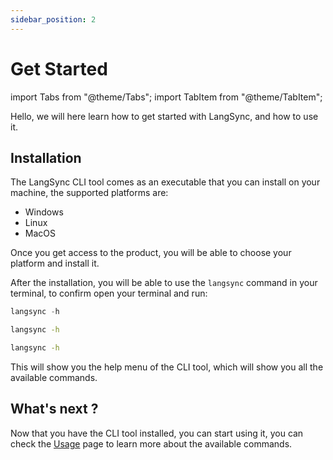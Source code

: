 ```yaml
---
sidebar_position: 2
---
```


# Get Started


import Tabs from "@theme/Tabs";
import TabItem from "@theme/TabItem";

Hello, we will here learn how to get started with LangSync, and how to use it.

## Installation

The LangSync CLI tool comes as an executable that you can install on your machine, the supported platforms are:

- Windows
- Linux
- MacOS

Once you get access to the product, you will be able to choose your platform and install it.

After the installation, you will be able to use the `langsync` command in your terminal, to confirm open your terminal and run:

<Tabs>
  <TabItem value="powershell" label="Powershell" >

```powershell
langsync -h
```

  </TabItem>

  <TabItem value="cmd" label="CMD">

```cmd
langsync -h
```

</TabItem>

<TabItem value="bash" label="Bash">

```bash
langsync -h
```

  </TabItem>

</Tabs>

This will show you the help menu of the CLI tool, which will show you all the available commands.

## What's next ?

Now that you have the CLI tool installed, you can start using it, you can check the [Usage](./cli-usage/auth.md) page to learn more about the available commands.
